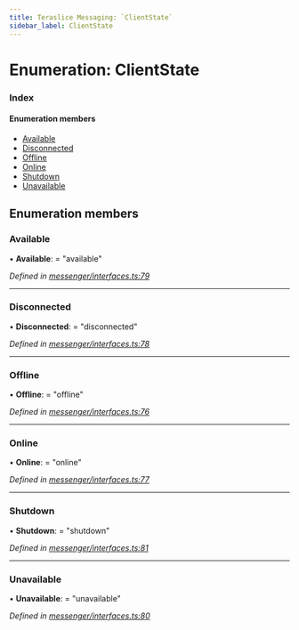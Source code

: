 ```yaml
---
title: Teraslice Messaging: `ClientState`
sidebar_label: ClientState
---
```


# Enumeration: ClientState

### Index

#### Enumeration members

* [Available](clientstate.md#available)
* [Disconnected](clientstate.md#disconnected)
* [Offline](clientstate.md#offline)
* [Online](clientstate.md#online)
* [Shutdown](clientstate.md#shutdown)
* [Unavailable](clientstate.md#unavailable)

## Enumeration members

###  Available

• **Available**: = "available"

*Defined in [messenger/interfaces.ts:79](https://github.com/terascope/teraslice/blob/9dc0f8b8/packages/teraslice-messaging/src/messenger/interfaces.ts#L79)*

___

###  Disconnected

• **Disconnected**: = "disconnected"

*Defined in [messenger/interfaces.ts:78](https://github.com/terascope/teraslice/blob/9dc0f8b8/packages/teraslice-messaging/src/messenger/interfaces.ts#L78)*

___

###  Offline

• **Offline**: = "offline"

*Defined in [messenger/interfaces.ts:76](https://github.com/terascope/teraslice/blob/9dc0f8b8/packages/teraslice-messaging/src/messenger/interfaces.ts#L76)*

___

###  Online

• **Online**: = "online"

*Defined in [messenger/interfaces.ts:77](https://github.com/terascope/teraslice/blob/9dc0f8b8/packages/teraslice-messaging/src/messenger/interfaces.ts#L77)*

___

###  Shutdown

• **Shutdown**: = "shutdown"

*Defined in [messenger/interfaces.ts:81](https://github.com/terascope/teraslice/blob/9dc0f8b8/packages/teraslice-messaging/src/messenger/interfaces.ts#L81)*

___

###  Unavailable

• **Unavailable**: = "unavailable"

*Defined in [messenger/interfaces.ts:80](https://github.com/terascope/teraslice/blob/9dc0f8b8/packages/teraslice-messaging/src/messenger/interfaces.ts#L80)*

